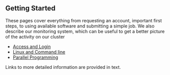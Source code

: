 ## Getting Started
These pages cover everything from requesting an account, important first steps, to using available software and submitting a simple job.
We also describe our monitoring system, which can be useful to get a better picture of the activity on our cluster

- [Access and Login](https://pleiadesbuw.github.io/compass/gettingstarted/access)
- [Linux and Command line](https://pleiadesbuw.github.io/compass/gettingstarted/terminal)
- [Parallel Programming](https://pleiadesbuw.github.io/compass/gettingstarted/parallel)
<!-- resources? -->

Links to more detailed information are provided in text.
